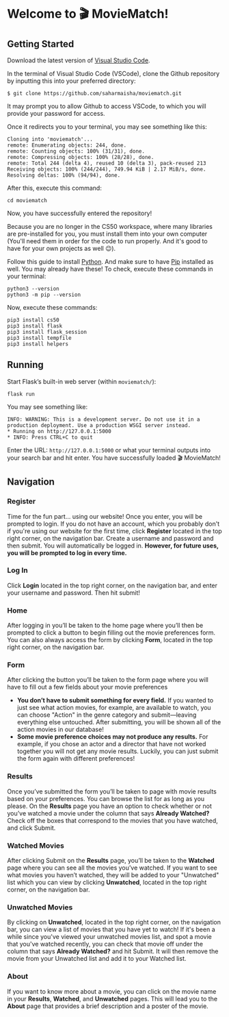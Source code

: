 # Welcome to 🎬 MovieMatch!

## Getting Started
Download the latest version of [Visual Studio Code](https://code.visualstudio.com/download).

In the terminal of Visual Studio Code (VSCode), clone the Github repository by inputting this into your preferred directory:

    $ git clone https://github.com/saharmaisha/moviematch.git

It may prompt you to allow Github to access VSCode, to which you will provide your password for access. 

Once it redirects you to your terminal, you may see something like this:

    Cloning into 'moviematch'...
    remote: Enumerating objects: 244, done.
    remote: Counting objects: 100% (31/31), done.
    remote: Compressing objects: 100% (28/28), done.
    remote: Total 244 (delta 4), reused 10 (delta 3), pack-reused 213
    Receiving objects: 100% (244/244), 749.94 KiB | 2.17 MiB/s, done.
    Resolving deltas: 100% (94/94), done.

 After this, execute this command:

    cd moviematch

Now, you have successfully entered the repository!

Because you are no longer in the CS50 workspace, where many libraries are pre-installed for you, you must install them into your own computer (You'll need them in order for the code to run properly. And it's good to have for your own projects as well 😉). 

Follow this guide to install [Python](https://docs.python-guide.org/starting/install3/osx/). And make sure to have [Pip](https://pip.pypa.io/en/stable/installation/) installed as well. You may already have these! To check, execute these commands in your terminal:

    python3 --version
    python3 -m pip --version

Now, execute these commands:

    pip3 install cs50
    pip3 install flask
    pip3 install flask_session
    pip3 install tempfile
    pip3 install helpers

## Running

Start Flask’s built-in web server (within `moviematch/`):

    flask run
   
   You may see something like:
   
    INFO: WARNING: This is a development server. Do not use it in a production deployment. Use a production WSGI server instead.
    * Running on http://127.0.0.1:5000
    * INFO: Press CTRL+C to quit
  
Enter the URL: `http://127.0.0.1:5000` or what your terminal outputs into your search bar and hit enter. You have successfully loaded 🎬 MovieMatch!

## Navigation

### Register
Time for the fun part... using our website! Once you enter, you will be prompted to login. If you do not have an account, which you probably don't  if you're using our website for the first time, click **Register** located in the top right corner, on the navigation bar. Create a username and password and then submit. You will automatically be logged in. **However, for future uses, you will be prompted to log in every time.**

### Log In

Click **Login** located in the top right corner, on the navigation bar, and enter your username and password. Then hit submit! 

### Home
After logging in you’ll be taken to the home page where you’ll then be prompted to click a button to begin filling out the movie preferences form. You can also always access the form by clicking **Form**, located in the top right corner, on the navigation bar.

### Form
After clicking the button you’ll be taken to the form page where you will have to fill out a few fields about your movie preferences

 - **You don’t have to submit something for every field.** If you wanted to just see what action movies, for example, are available to watch, you can choose "Action" in the genre category and submit—leaving everything else untouched. After submitting, you will be shown all of the action movies in our database!
 - **Some movie preference choices may not produce any results.** For example, if you chose an actor and a director that have not worked together you will not get any movie results. Luckily, you can just submit the form again with different preferences!

### Results
Once you’ve submitted the form you’ll be taken to page with movie results based on your preferences. You can browse the list for as long as you please.
On the **Results** page you have an option to check whether or not you’ve watched a movie under the column that says **Already Watched?** Check off the boxes that correspond to the movies that you have watched, and click Submit.

### Watched Movies
After clicking Submit on the **Results** page, you’ll be taken to the **Watched** page where you can see all the movies you’ve watched. If you want to see what movies you haven’t watched, they will be added to your "Unwatched" list which you can view by clicking **Unwatched**, located in the top right corner, on the navigation bar.

### Unwatched Movies
By clicking on **Unwatched**, located in the top right corner, on the navigation bar, you can view a list of movies that you have yet to watch! If it's been a while since you've viewed your unwatched movies list, and spot a movie that you've watched recently, you can check that movie off under the column that says **Already Watched?** and hit Submit. It will then remove the movie from your Unwatched list and add it to your Watched list.

### About
If you want to know more about a movie, you can click on the movie name in your **Results**, **Watched**, and **Unwatched** pages. This will lead you to the **About** page that provides a brief description and a poster of the movie.


